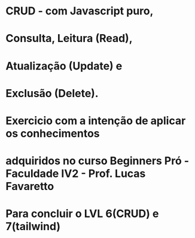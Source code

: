 # ##################################################################################
# CRUD - com Javascript puro, 
# Consulta, Leitura (Read), 
# Atualização (Update) e 
# Exclusão (Delete).
# Exercicio com a intenção de aplicar os conhecimentos
# adquiridos no curso Beginners Pró - Faculdade IV2 - Prof. Lucas Favaretto
# Para concluir o LVL 6(CRUD) e 7(tailwind)
# ################################################################################ 
